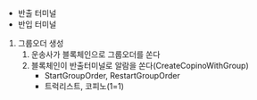 - 반출 터미널
- 반입 터미널


1. 그룹오더 생성
	1. 운송사가 블록체인으로 그룹오더를 쏜다
	2. 블록체인이 반출터미널로 알람을 쏜다(CreateCopinoWithGroup)
		- StartGroupOrder, RestartGroupOrder
		- 트럭리스트, 코피노(1=1)